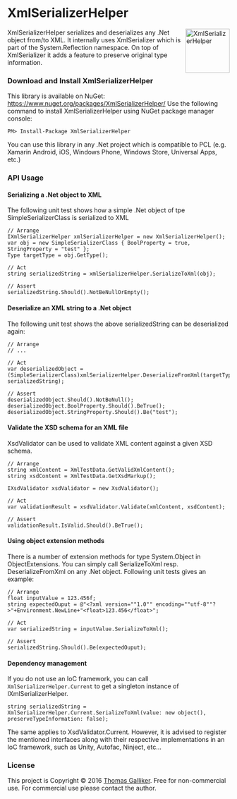 # XmlSerializerHelper
<img src="https://raw.githubusercontent.com/thomasgalliker/XmlSerializerHelper/master/XmlSerializerHelper.png" width="100" height="100" alt="XmlSerializerHelper" align="right">
XmlSerializerHelper serializes and deserializes any .Net object from/to XML. It internally uses XmlSerializer which is part of the System.Reflection namespace. On top of XmlSerializer it adds a feature to preserve original type information.

### Download and Install XmlSerializerHelper
This library is available on NuGet: https://www.nuget.org/packages/XmlSerializerHelper/
Use the following command to install XmlSerializerHelper using NuGet package manager console:

    PM> Install-Package XmlSerializerHelper

You can use this library in any .Net project which is compatible to PCL (e.g. Xamarin Android, iOS, Windows Phone, Windows Store, Universal Apps, etc.)

### API Usage
#### Serializing a .Net object to XML
The following unit test shows how a simple .Net object of tpe SimpleSerializerClass is serialized to XML
```
// Arrange
IXmlSerializerHelper xmlSerializerHelper = new XmlSerializerHelper();
var obj = new SimpleSerializerClass { BoolProperty = true, StringProperty = "test" };
Type targetType = obj.GetType();

// Act
string serializedString = xmlSerializerHelper.SerializeToXml(obj);

// Assert
serializedString.Should().NotBeNullOrEmpty();
```

#### Deserialize an XML string to a .Net object
The following unit test shows the above serializedString can be deserialized again:
```
// Arrange
// ...

// Act
var deserializedObject = (SimpleSerializerClass)xmlSerializerHelper.DeserializeFromXml(targetType, serializedString);

// Assert
deserializedObject.Should().NotBeNull();
deserializedObject.BoolProperty.Should().BeTrue();
deserializedObject.StringProperty.Should().Be("test");
```

#### Validate the XSD schema for an XML file
XsdValidator can be used to validate XML content against a given XSD schema.
```
// Arrange
string xmlContent = XmlTestData.GetValidXmlContent();
string xsdContent = XmlTestData.GetXsdMarkup();

IXsdValidator xsdValidator = new XsdValidator();

// Act
var validationResult = xsdValidator.Validate(xmlContent, xsdContent);

// Assert
validationResult.IsValid.Should().BeTrue();
```

#### Using object extension methods
There is a number of extension methods for type System.Object in ObjectExtensions. You can simply call SerializeToXml resp. DeserializeFromXml on any .Net object. Following unit tests gives an example:
```
// Arrange
float inputValue = 123.456f;
string expectedOuput = @"﻿<?xml version=""1.0"" encoding=""utf-8""?>"+Environment.NewLine+"<float>123.456</float>";

// Act
var serializedString = inputValue.SerializeToXml();

// Assert
serializedString.Should().Be(expectedOuput);
```

#### Dependency management
If you do not use an IoC framework, you can call ```XmlSerializerHelper.Current``` to get a singleton instance of IXmlSerializerHelper.
```
string serializedString = XmlSerializerHelper.Current.SerializeToXml(value: new object(), preserveTypeInformation: false);
```
The same applies to XsdValidator.Current. However, it is advised to register the mentioned interfaces along with their respective implementations in an IoC framework, such as Unity, Autofac, Ninject, etc...

### License
This project is Copyright &copy; 2016 [Thomas Galliker](https://ch.linkedin.com/in/thomasgalliker). Free for non-commercial use. For commercial use please contact the author.
